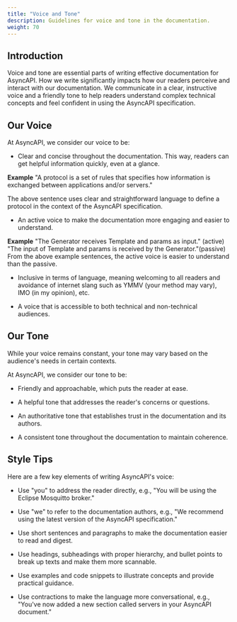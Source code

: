 ```yaml
---
title: "Voice and Tone"
description: Guidelines for voice and tone in the documentation.
weight: 70
---
```


## Introduction
Voice and tone are essential parts of writing effective documentation for AsyncAPI. How we write significantly impacts how our readers perceive and interact with our documentation. We communicate in a clear, instructive voice and a friendly tone to help readers understand complex technical concepts and feel confident in using the AsyncAPI specification.


## Our Voice
At AsyncAPI, we consider our voice to be:

- Clear and concise throughout the documentation. This way, readers can get helpful information quickly, even at a glance.

**Example**
"A protocol is a set of rules that specifies how information is exchanged between applications and/or servers."

The above sentence uses clear and straightforward language to define a protocol in the context of the AsyncAPI specification.

- An active voice to make the documentation more engaging and easier to understand.

**Example**
"The Generator receives Template and params as input." (active)
"The input of Template and params is received by the Generator."(passive)
From the above example sentences, the active voice is easier to understand than the passive.

- Inclusive in terms of language, meaning welcoming to all readers and avoidance of internet slang such as YMMV (your method may vary), IMO (in my opinion), etc.

- A voice that is accessible to both technical and non-technical audiences.


## Our Tone
<Remember>

While your voice remains constant, your tone may vary based on the audience's needs in certain contexts.

</Remember>
At AsyncAPI, we consider our tone to be:

- Friendly and approachable, which puts the reader at ease.

- A helpful tone that addresses the reader's concerns or questions.

- An authoritative tone that establishes trust in the documentation and its authors.

- A consistent tone throughout the documentation to maintain coherence.


## Style Tips
Here are a few key elements of writing AsyncAPI's voice:

- Use "you" to address the reader directly, e.g., "You will be using the Eclipse Mosquitto broker."

- Use "we" to refer to the documentation authors, e.g., "We recommend using the latest version of the AsyncAPI specification."

- Use short sentences and paragraphs to make the documentation easier to read and digest.

- Use headings, subheadings with proper hierarchy, and bullet points to break up texts and make them more scannable.

- Use examples and code snippets to illustrate concepts and provide practical guidance.

- Use contractions to make the language more conversational, e.g., "You've now added a new section called servers in your AsyncAPI document."
